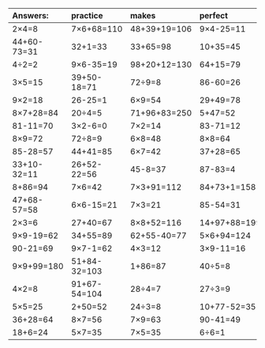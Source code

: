 | Answers: | practice | makes | perfect | ! |
| :--- | :--- | :--- | :--- | :--- |
| 2×4=8 | 7×6+68=110 | 48+39+19=106 | 9×4-25=11 | 3×3=9 | 
| 44+60-73=31 | 32+1=33 | 33+65=98 | 10+35=45 | 64+39-54=49 | 
| 4÷2=2 | 9×6-35=19 | 98+20+12=130 | 64+15=79 | 5×7+58=93 | 
| 3×5=15 | 39+50-18=71 | 72÷9=8 | 86-60=26 | 24÷4=6 | 
| 9×2=18 | 26-25=1 | 6×9=54 | 29+49=78 | 35+27+58=120 | 
| 8×7+28=84 | 20÷4=5 | 71+96+83=250 | 5+47=52 | 5×9=45 | 
| 81-11=70 | 3×2-6=0 | 7×2=14 | 83-71=12 | 34+13+95=142 | 
| 8×9=72 | 72÷8=9 | 6×8=48 | 8×8=64 | 7×4=28 | 
| 85-28=57 | 44+41=85 | 6×7=42 | 37+28=65 | 48+92+18=158 | 
| 33+10-32=11 | 26+52-22=56 | 45-8=37 | 87-83=4 | 14-8=6 | 
| 8+86=94 | 7×6=42 | 7×3+91=112 | 84+73+1=158 | 13+74+40=127 | 
| 47+68-57=58 | 6×6-15=21 | 7×3=21 | 85-54=31 | 8×6=48 | 
| 2×3=6 | 27+40=67 | 8×8+52=116 | 14+97+88=199 | 38+3=41 | 
| 9×9-19=62 | 34+55=89 | 62+55-40=77 | 5×6+94=124 | 6×6-20=16 | 
| 90-21=69 | 9×7-1=62 | 4×3=12 | 3×9-11=16 | 2×2=4 | 
| 9×9+99=180 | 51+84-32=103 | 1+86=87 | 40÷5=8 | 8×2+77=93 | 
| 4×2=8 | 91+67-54=104 | 28÷4=7 | 27÷3=9 | 45+13-40=18 | 
| 5×5=25 | 2+50=52 | 24÷3=8 | 10+77-52=35 | 9×3=27 | 
| 36+28=64 | 8×7=56 | 7×9=63 | 90-41=49 | 2×9=18 | 
| 18+6=24 | 5×7=35 | 7×5=35 | 6÷6=1 | 59-55=4 | 
